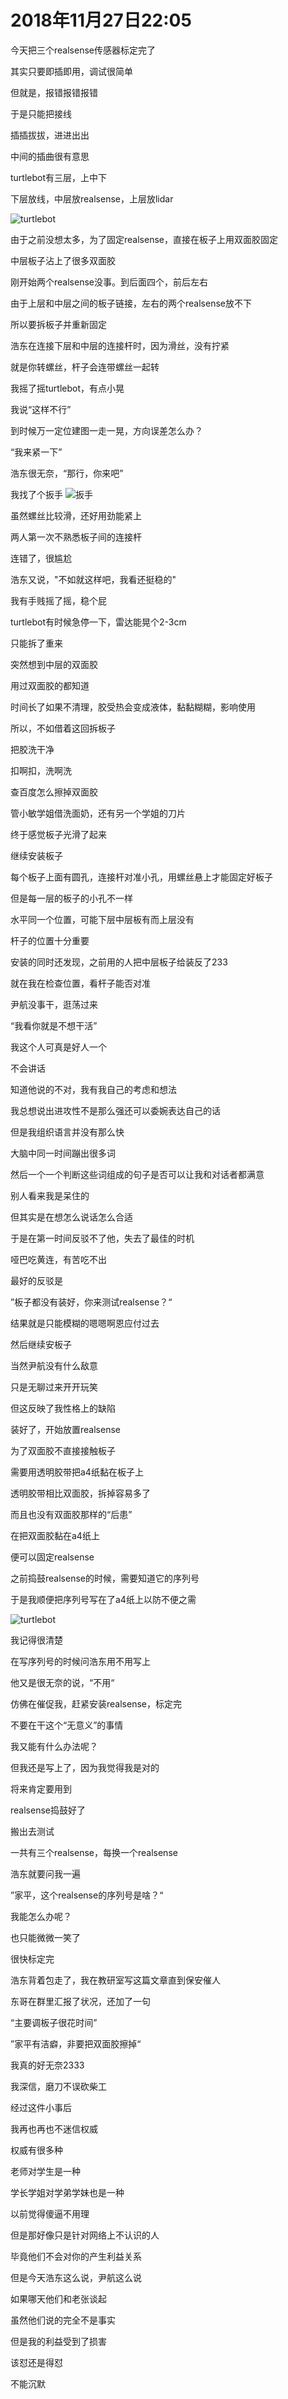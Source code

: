 # 2018年11月27日22:05

今天把三个realsense传感器标定完了

其实只要即插即用，调试很简单

但就是，报错报错报错

于是只能把接线

插插拔拔，进进出出



中间的插曲很有意思

turtlebot有三层，上中下

下层放线，中层放realsense，上层放lidar

![turtlebot](Pic/tb_01.jpeg) 

由于之前没想太多，为了固定realsense，直接在板子上用双面胶固定

中层板子沾上了很多双面胶

刚开始两个realsense没事。到后面四个，前后左右

由于上层和中层之间的板子链接，左右的两个realsense放不下

所以要拆板子并重新固定



浩东在连接下层和中层的连接杆时，因为滑丝，没有拧紧

就是你转螺丝，杆子会连带螺丝一起转

我摇了摇turtlebot，有点小晃

我说“这样不行”

到时候万一定位建图一走一晃，方向误差怎么办？

“我来紧一下”

浩东很无奈，“那行，你来吧”

我找了个扳手 ![扳手](Pic/banshou.jpeg)

虽然螺丝比较滑，还好用劲能紧上



两人第一次不熟悉板子间的连接杆

连错了，很尴尬

浩东又说，"不如就这样吧，我看还挺稳的"



我有手贱摇了摇，稳个屁

turtlebot有时候急停一下，雷达能晃个2-3cm



只能拆了重来

突然想到中层的双面胶

用过双面胶的都知道

时间长了如果不清理，胶受热会变成液体，黏黏糊糊，影响使用

所以，不如借着这回拆板子

把胶洗干净



扣啊扣，洗啊洗

查百度怎么擦掉双面胶

管小敏学姐借洗面奶，还有另一个学姐的刀片

终于感觉板子光滑了起来

继续安装板子



每个板子上面有圆孔，连接杆对准小孔，用螺丝悬上才能固定好板子

但是每一层的板子的小孔不一样

水平同一个位置，可能下层中层板有而上层没有

杆子的位置十分重要

安装的同时还发现，之前用的人把中层板子给装反了233



就在我在检查位置，看杆子能否对准

尹航没事干，逛荡过来

“我看你就是不想干活”



我这个人可真是好人一个

不会讲话

知道他说的不对，我有我自己的考虑和想法

我总想说出进攻性不是那么强还可以委婉表达自己的话

但是我组织语言并没有那么快

大脑中同一时间蹦出很多词

然后一个一个判断这些词组成的句子是否可以让我和对话者都满意

别人看来我是呆住的

但其实是在想怎么说话怎么合适

于是在第一时间反驳不了他，失去了最佳的时机

哑巴吃黄连，有苦吃不出



最好的反驳是

”板子都没有装好，你来测试realsense？“



结果就是只能模糊的嗯嗯啊恩应付过去

然后继续安板子



当然尹航没有什么敌意

只是无聊过来开开玩笑

但这反映了我性格上的缺陷



装好了，开始放置realsense

为了双面胶不直接接触板子

需要用透明胶带把a4纸黏在板子上

透明胶带相比双面胶，拆掉容易多了

而且也没有双面胶那样的“后患”

在把双面胶黏在a4纸上

便可以固定realsense



之前捣鼓realsense的时候，需要知道它的序列号

于是我顺便把序列号写在了a4纸上以防不便之需

![turtlebot](Pic/tb_02.jpeg)

我记得很清楚

在写序列号的时候问浩东用不用写上

他又是很无奈的说，“不用“

仿佛在催促我，赶紧安装realsense，标定完

不要在干这个“无意义”的事情



我又能有什么办法呢？

但我还是写上了，因为我觉得我是对的

将来肯定要用到



realsense捣鼓好了

搬出去测试

一共有三个realsense，每换一个realsense

浩东就要问我一遍

”家平，这个realsense的序列号是啥？“



我能怎么办呢？

也只能微微一笑了



很快标定完

浩东背着包走了，我在教研室写这篇文章直到保安催人

东哥在群里汇报了状况，还加了一句

“主要调板子很花时间”

”家平有洁癖，非要把双面胶擦掉“



我真的好无奈2333



我深信，磨刀不误砍柴工

经过这件小事后

我再也再也不迷信权威



权威有很多种

老师对学生是一种

学长学姐对学弟学妹也是一种



以前觉得傻逼不用理

但是那好像只是针对网络上不认识的人

毕竟他们不会对你的产生利益关系



但是今天浩东这么说，尹航这么说

如果哪天他们和老张谈起

虽然他们说的完全不是事实

但是我的利益受到了损害

该怼还是得怼



不能沉默





